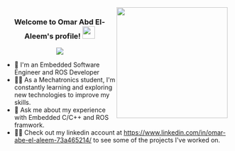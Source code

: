 <img width="250" align="right" src="https://c.tenor.com/_DOBjnGspYAAAAAM/code-coding.gif">

<h3 align="center">
  Welcome to Omar Abd El-Aleem's profile!
  <img src="https://media.giphy.com/media/hvRJCLFzcasrR4ia7z/giphy.gif" width="28">
</h3>

<!-- Typing SVG by DenverCoder1 - https://github.com/DenverCoder1/readme-typing-svg -->
<p align="center">
  <a href="https://github.com/DenverCoder1/readme-typing-svg"><img src="https://readme-typing-svg.herokuapp.com/?lines=Embedded Software Engineer;Always%20learning%20new%20things&font=Fira%20Code&center=true&width=440&height=45&color=f75c7e&vCenter=true&size=22"></a>
</p> 

- 🏢 I'm an Embedded Software Engineer and ROS Developer
- 👨‍💻 As a Mechatronics student, I'm constantly learning and exploring new technologies to improve my skills.
- 💬 Ask me about my experience with Embedded C/C++ and ROS framwork.
- 👨‍💻 Check out my linkedin account at https://www.linkedin.com/in/omar-abe-el-aleem-73a465214/ to see some of the projects I've worked on.

